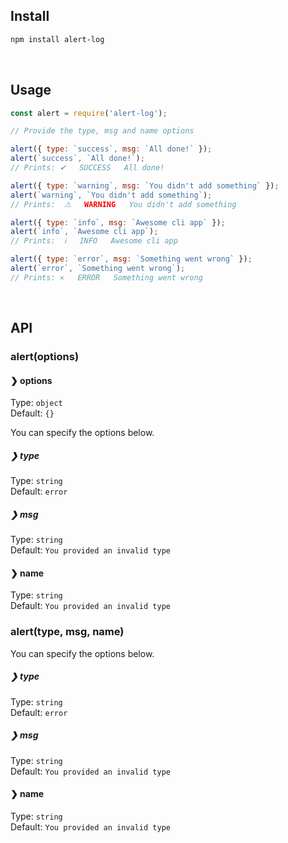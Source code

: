 ## Install

```sh
npm install alert-log
```

<br>

## Usage

```js
const alert = require('alert-log');

// Provide the type, msg and name options

alert({ type: `success`, msg: `All done!` });
alert(`success`, `All done!`);
// Prints: ✔   SUCCESS   All done!

alert({ type: `warning`, msg: `You didn't add something` });
alert(`warning`, `You didn't add something`);
// Prints:  ⚠   WARNING   You didn't add something

alert({ type: `info`, msg: `Awesome cli app` });
alert(`info`, `Awesome cli app`);
// Prints:  ℹ   INFO   Awesome cli app

alert({ type: `error`, msg: `Something went wrong` });
alert(`error`, `Something went wrong`);
// Prints: ⨯   ERROR   Something went wrong
```

</br>

## API

### alert(options)

#### ❯ options

Type: `object`<br>
Default: `{}`

You can specify the options below.

##### ❯ type

Type: `string`<br>
Default: `error`

##### ❯ msg

Type: `string` <br>
Default: `You provided an invalid type`

#### ❯ name

Type: `string` <br>
Default: `You provided an invalid type`

### alert(type, msg, name)

You can specify the options below.

##### ❯ type

Type: `string`<br>
Default: `error`

##### ❯ msg

Type: `string` <br>
Default: `You provided an invalid type`

#### ❯ name

Type: `string` <br>
Default: `You provided an invalid type`
